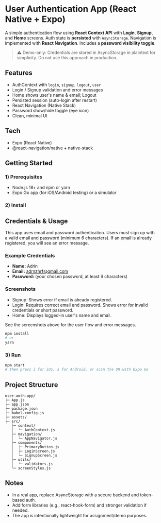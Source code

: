 # User Authentication App (React Native + Expo)

A simple authentication flow using **React Context API** with **Login**, **Signup**, and **Home** screens. Auth state is **persisted** with `AsyncStorage`. Navigation is implemented with **React Navigation**. Includes a **password visibility toggle**.

> ⚠️ Demo-only: Credentials are stored in AsyncStorage in plaintext for simplicity. Do not use this approach in production.

## Features
- AuthContext with `login`, `signup`, `logout`, `user`
- Login / Signup validation and error messages
- Home shows user's name & email; Logout
- Persisted session (auto-login after restart)
- React Navigation (Native Stack)
- Password show/hide toggle (eye icon)
- Clean, minimal UI

## Tech
- Expo (React Native)
- @react-navigation/native + native-stack

## Getting Started

### 1) Prerequisites
- Node.js 18+ and npm or yarn
- Expo Go app (for iOS/Android testing) or a simulator

### 2) Install
## Credentials & Usage

This app uses email and password authentication. Users must sign up with a valid email and password (minimum 6 characters). If an email is already registered, you will see an error message.

### Example Credentials
- **Name:** Adrin
- **Email:** adrnzhrf@gmail.com
- **Password:** (your chosen password, at least 6 characters)

### Screenshots
- Signup: Shows error if email is already registered.
- Login: Requires correct email and password. Shows error for invalid credentials or short password.
- Home: Displays logged-in user's name and email.

See the screenshots above for the user flow and error messages.
```bash
npm install
# or
yarn
```

### 3) Run
```bash
npm start
# then press i for iOS, a for Android, or scan the QR with Expo Go
```

## Project Structure
```
user-auth-app/
├─ App.js
├─ app.json
├─ package.json
├─ babel.config.js
├─ assets/
├─ src/
   ├─ context/
   │  └─ AuthContext.js
   ├─ navigation/
   │  └─ AppNavigator.js
   ├─ components/
   │  ├─ PrimaryButton.js
   │  ├─ LoginScreen.js
   │  └─ SignupScreen.js
   ├─ utils/
   │  └─ validators.js
   └─ screenStyles.js
```

## Notes
- In a real app, replace AsyncStorage with a secure backend and token-based auth.
- Add form libraries (e.g., react-hook-form) and stronger validation if needed.
- The app is intentionally lightweight for assignment/demo purposes.